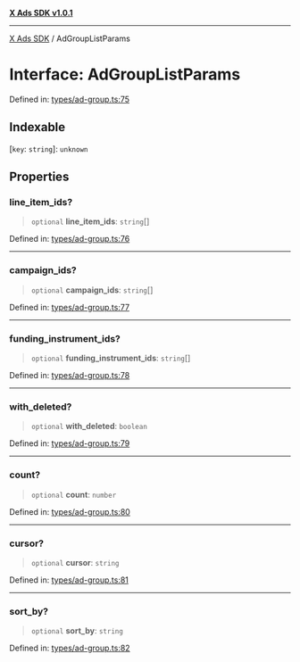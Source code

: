 [**X Ads SDK v1.0.1**](../README.md)

***

[X Ads SDK](../globals.md) / AdGroupListParams

# Interface: AdGroupListParams

Defined in: [types/ad-group.ts:75](https://github.com/kage1020/x-ads-sdk/blob/main/src/types/ad-group.ts#L75)

## Indexable

\[`key`: `string`\]: `unknown`

## Properties

### line\_item\_ids?

> `optional` **line\_item\_ids**: `string`[]

Defined in: [types/ad-group.ts:76](https://github.com/kage1020/x-ads-sdk/blob/main/src/types/ad-group.ts#L76)

***

### campaign\_ids?

> `optional` **campaign\_ids**: `string`[]

Defined in: [types/ad-group.ts:77](https://github.com/kage1020/x-ads-sdk/blob/main/src/types/ad-group.ts#L77)

***

### funding\_instrument\_ids?

> `optional` **funding\_instrument\_ids**: `string`[]

Defined in: [types/ad-group.ts:78](https://github.com/kage1020/x-ads-sdk/blob/main/src/types/ad-group.ts#L78)

***

### with\_deleted?

> `optional` **with\_deleted**: `boolean`

Defined in: [types/ad-group.ts:79](https://github.com/kage1020/x-ads-sdk/blob/main/src/types/ad-group.ts#L79)

***

### count?

> `optional` **count**: `number`

Defined in: [types/ad-group.ts:80](https://github.com/kage1020/x-ads-sdk/blob/main/src/types/ad-group.ts#L80)

***

### cursor?

> `optional` **cursor**: `string`

Defined in: [types/ad-group.ts:81](https://github.com/kage1020/x-ads-sdk/blob/main/src/types/ad-group.ts#L81)

***

### sort\_by?

> `optional` **sort\_by**: `string`

Defined in: [types/ad-group.ts:82](https://github.com/kage1020/x-ads-sdk/blob/main/src/types/ad-group.ts#L82)
